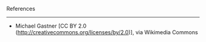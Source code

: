 References

----

  - Michael Gastner [CC BY 2.0 (http://creativecommons.org/licenses/by/2.0)], via Wikimedia Commons
